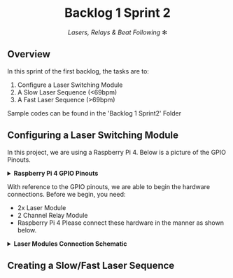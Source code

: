 <h1 align="center">
  Backlog 1 Sprint 2
</h1>

<p align="center">
  <i align="center">Lasers, Relays & Beat Following </i>❇
</p>

## Overview
In this sprint of the first backlog, the tasks are to:
1. Configure a Laser Switching Module
2. A Slow Laser Sequence (<69bpm)
3. A Fast Laser Sequence (>69bpm)

Sample codes can be found in the 'Backlog 1 Sprint2' Folder

## Configuring a Laser Switching Module
In this project, we are using a Raspberry Pi 4. Below is a picture of the GPIO Pinouts.

<details><summary><b>Raspberry Pi 4 GPIO Pinouts</b></summary>
  <br><img src="./Assets/RaspiGPIOpinouts.png" width=550 height =300 >
</details>

With reference to the GPIO pinouts, we are able to begin the hardware connections. Before we begin, you need:
* 2x Laser Module
* 2 Channel Relay Module
* Raspberry Pi 4
Please connect these hardware in the manner as shown below.
<details><summary><b>Laser Modules Connection Schematic</b></summary>
  <br><img src="./Assets/LaserConnectionSchematic.png" width=450 height =300>
  <br><img src="./Assets/gpiomapping.png"><br>
  In reference to the images above, the Laser Connection Schematic currently has the relay on Normally Closed (NC), however, we will have to swap the connection from NC to Normally Open (NO).

  
  This means to control the laser as shown in [Laser_Gui.py](./Laser_Gui.py) from lines 58 to 71,

  
  1. Turning <b>ON</b> the laser:
  
    def laser_on():
      GPIO.setmode(GPIO.BCM)
      GPIO.setup(21, GPIO.OUT)
    
      GPIO.output(21, GPIO.LOW)
      print('Relay ON - The relay will stay on until the program is terminated')
      
  2. Turning <b>OFF</b> the Laser:
     
    def laser_off():
      GPIO.setmode(GPIO.BCM)
      GPIO.setup(21, GPIO.OUT)
    
      GPIO.output(21, GPIO.HIGH)  # Turn off the relay
      print('Relay OFF - Cleaning up GPIO.')
      GPIO.cleanup()
      
</details>

## Creating a Slow/Fast Laser Sequence
